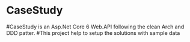 # CaseStudy

#CaseStudy is an Asp.Net Core 6 Web.API following the clean Arch and DDD patter. 
#This project help to setup the solutions with sample data
